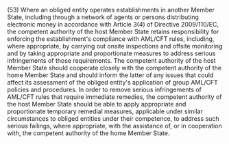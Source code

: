 (53) Where an obliged entity operates establishments in another Member State, including through a network of agents or persons distributing electronic money in accordance with Article 3(4) of Directive 2009/110/EC, the competent authority of the host Member State retains responsibility for enforcing the establishment's compliance with AML/CFT rules, including, where appropriate, by carrying out onsite inspections and offsite monitoring and by taking appropriate and proportionate measures to address serious infringements of those requirements. The competent authority of the host Member State should cooperate closely with the competent authority of the home Member State and should inform the latter of any issues that could affect its assessment of the obliged entity's application of group AML/CFT policies and procedures. In order to remove serious infringements of AML/CFT rules that require immediate remedies, the competent authority of the host Member State should be able to apply appropriate and proportionate temporary remedial measures, applicable under similar circumstances to obliged entities under their competence, to address such serious failings, where appropriate, with the assistance of, or in cooperation with, the competent authority of the home Member State.